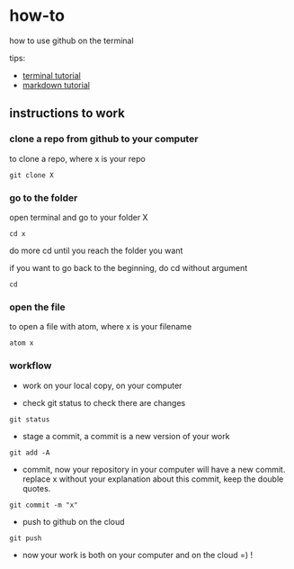 # how-to
how to use github on the terminal

tips:

* [terminal tutorial](https://www.learnenough.com/command-line-tutorial)
* [markdown tutorial](https://github.com/adam-p/markdown-here/wiki/Markdown-Cheatsheet)

## instructions to work

### clone a repo from github to your computer

to clone a repo, where x is your repo

```shell
git clone X
```

### go to the folder

open terminal and go to your folder X

```shell
cd x
```

do more cd until you reach the folder you want

if you want to go back to the beginning, do cd without argument

```shell
cd
```

### open the file

to open a file with atom, where x is your filename

```shell
atom x
```

### workflow

* work on your local copy, on your computer

* check git status to check there are changes

```shell
git status
```

* stage a commit, a commit is a new version of your work

```shell
git add -A
```

* commit, now your repository in your computer will have a new commit.
replace x without your explanation about this commit, keep the double quotes.

```shell
git commit -m "x"
```
* push to github on the cloud

```shell
git push
```

* now your work is both on your computer and on the cloud =) !
